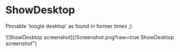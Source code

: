 # ShowDesktop
Pinnable 'toogle desktop' as found in former times ;)

![ShowDesktop screenshot](/Screenshot.png?raw=true ShowDesktop screenshot")
